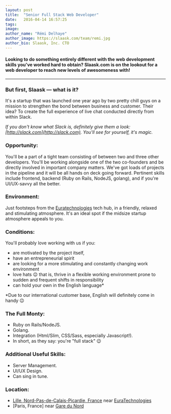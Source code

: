 ```yaml
---
layout: post
title:  "Senior Full Stack Web Developer"
date:   2016-04-14 16:57:25
tags:
image:
author_name: "Rémi Delhaye"
author_image: https://slaask.com/team/remi.jpg
author_bio: Slaask, Inc. CTO
---
```


#### Looking to do something entirely different with the web development skills you've worked hard to obtain? Slaask.com is on the lookout for a web developer to reach new levels of awesomeness with!

--------------------------------------------

### But first, Slaask — what is it?
It's a startup that was launched one year ago by two pretty chill guys on a mission to strengthen the bond between business and customer. Their idea? To create the full experience of live chat conducted directly from within Slack.

*If you don't know what Slack is, definitely give them a look: [http://slack.com](http://slack.com). You'll see for yourself, it's magic.*

### Opportunity:
You'll be a part of a tight team consisting of between two and three other developers. You'll be working alongside one of the two co-founders and be directly involved in important company matters. We've got loads of projects in the pipeline and it will be all hands on deck going forward. Pertinent skills include frontend, backend (Ruby on Rails, NodeJS, golang), and if you're UI/UX-savvy all the better.

### Environment:
Just footsteps from the [Euratechnologies](http://www.dailymotion.com/video/xlcd2l_visite-virtuelle-euratechnologies_tech) tech hub, in a friendly, relaxed and stimulating atmosphere. It's an ideal spot if the midsize startup atmosphere appeals to you.

### Conditions:
You'll probably love working with us if you:

- are motivated by the project itself,
- have an entrepreneurial spirit
- are looking for a more stimulating and constantly changing work environment
- love hats :wink: that is, thrive in a flexible working environment prone to sudden and frequent shifts in responsibility
- can hold your own in the English language* 

*Due to our international customer base, English will definitely come in handy :wink:

### The Full Monty:

- Ruby on Rails/NodeJS.
- Golang.
- Integration (Html/Slim, CSS/Sass, especially Javascript!).
- In short, as they say: you're "full stack" :wink:

### Additional Useful Skills:

- Server Management.
- UI/UX Design.
- Can sing in tune.

### Location:

- [Lille, Nord-Pas-de-Calais-Picardie, France](https://en.wikipedia.org/wiki/Lille) near [EuraTechnologies](https://paris.numa.co/Actualites/EuraTechnologies-a-huge-place-a-soul-and-a-true-source-of-inspiration-for-Le-Camping)
- [Paris, France] near [Gare du Nord](https://en.wikipedia.org/wiki/Gare_du_Nord)
